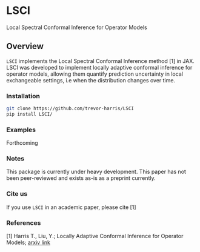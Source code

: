 # LSCI

Local Spectral Conformal Inference for Operator Models

## Overview

`LSCI` implements the Local Spectral Conformal Inference method [1] in JAX. LSCI was developed to implement locally adaptive conformal inference for operator models, allowing them quantify prediction uncertainty in local exchangeable settings, i.e when the distribution changes over time.

### Installation
```bash
git clone https://github.com/trevor-harris/LSCI
pip install LSCI/
```
### Examples

Forthcoming

### Notes

This package is currently under heavy development. This paper has not been peer-reviewed and exists as-is as a preprint currently.

### Cite us

If you use `LSCI` in an academic paper, please cite [1]

### References
<a id='1'>[1]</a>
Harris T., Liu, Y.; 
Locally Adaptive Conformal Inference for Operator Models;
[arxiv link](https://arxiv.org/abs/2507.20975)
